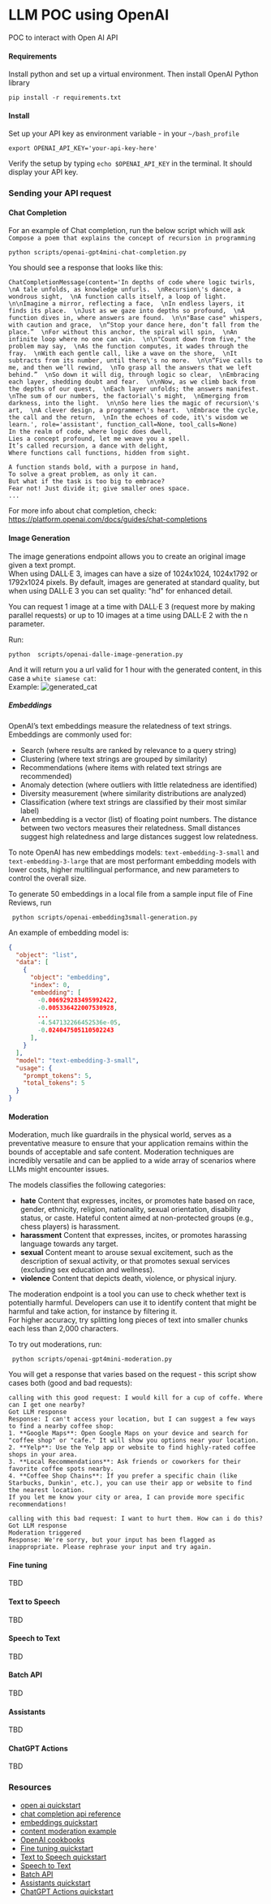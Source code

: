 # LLM POC using OpenAI
POC to interact with Open AI API


#### Requirements
Install python and set up a virtual environment. Then install OpenAI Python library

```commandline
pip install -r requirements.txt
```
#### Install
Set up your API key as environment variable - in your `~/bash_profile` 
```commandline
export OPENAI_API_KEY='your-api-key-here'
```
Verify the setup by typing `echo $OPENAI_API_KEY` in the terminal. It should display your API key.

### Sending your API request
#### Chat Completion
For an example of Chat completion, run the below script which will ask `Compose a poem that explains the concept of recursion in programming`
```commandline
python scripts/openai-gpt4mini-chat-completion.py
```

You should see a response that looks like this:
```text
ChatCompletionMessage(content='In depths of code where logic twirls,  \nA tale unfolds, as knowledge unfurls.  \nRecursion\'s dance, a wondrous sight,  \nA function calls itself, a loop of light.  \n\nImagine a mirror, reflecting a face,  \nIn endless layers, it finds its place.  \nJust as we gaze into depths so profound,  \nA function dives in, where answers are found.  \n\n"Base case" whispers, with caution and grace,  \n“Stop your dance here, don’t fall from the place.”  \nFor without this anchor, the spiral will spin,  \nAn infinite loop where no one can win.  \n\n"Count down from five," the problem may say,  \nAs the function computes, it wades through the fray.  \nWith each gentle call, like a wave on the shore,  \nIt subtracts from its number, until there\'s no more.  \n\n“Five calls to me, and then we’ll rewind,  \nTo grasp all the answers that we left behind.”  \nSo down it will dig, through logic so clear,  \nEmbracing each layer, shedding doubt and fear.  \n\nNow, as we climb back from the depths of our quest,  \nEach layer unfolds; the answers manifest.  \nThe sum of our numbers, the factorial\'s might,  \nEmerging from darkness, into the light.  \n\nSo here lies the magic of recursion\'s art,  \nA clever design, a programmer\'s heart.  \nEmbrace the cycle, the call and the return,  \nIn the echoes of code, it\'s wisdom we learn.', role='assistant', function_call=None, tool_calls=None)
In the realm of code, where logic does dwell,  
Lies a concept profound, let me weave you a spell.  
It’s called recursion, a dance with delight,  
Where functions call functions, hidden from sight.  

A function stands bold, with a purpose in hand,  
To solve a great problem, as only it can.  
But what if the task is too big to embrace?  
Fear not! Just divide it; give smaller ones space.  
...
```
For more info about chat completion, check: https://platform.openai.com/docs/guides/chat-completions


#### Image Generation
The image generations endpoint allows you to create an original image given a text prompt.  
When using DALL·E 3, images can have a size of 1024x1024, 1024x1792 or 1792x1024 pixels.
By default, images are generated at standard quality, but when using DALL·E 3 you can set quality: "hd" for enhanced detail. 

You can request 1 image at a time with DALL·E 3 (request more by making parallel requests) or up to 10 images at a time using DALL·E 2 with the n parameter.

Run:
```commandline
python  scripts/openai-dalle-image-generation.py 
```
And it will return you a url valid for 1 hour with the generated content, in this case a `white siamese cat`:  
Example:
![generated_cat](images/dalle-generated-cat.png)
##### Embeddings

OpenAI’s text embeddings measure the relatedness of text strings. Embeddings are commonly used for:
- Search (where results are ranked by relevance to a query string)
- Clustering (where text strings are grouped by similarity)
- Recommendations (where items with related text strings are recommended)
- Anomaly detection (where outliers with little relatedness are identified)
- Diversity measurement (where similarity distributions are analyzed)
- Classification (where text strings are classified by their most similar label)
- An embedding is a vector (list) of floating point numbers. The distance between two vectors measures their relatedness. Small distances suggest high relatedness and large distances suggest low relatedness.

To note OpenAI has new embeddings models: `text-embedding-3-small` and `text-embedding-3-large` that are most performant embedding models with lower costs, higher multilingual performance, and new parameters to control the overall size.

To generate 50 embeddings in a local file from a sample input file of Fine Reviews, run
```commandline
 python scripts/openai-embedding3small-generation.py
```

An example of embedding model is:
```json
{
  "object": "list",
  "data": [
    {
      "object": "embedding",
      "index": 0,
      "embedding": [
        -0.006929283495992422,
        -0.005336422007530928,
        ... 
        -4.547132266452536e-05,
        -0.024047505110502243
      ],
    }
  ],
  "model": "text-embedding-3-small",
  "usage": {
    "prompt_tokens": 5,
    "total_tokens": 5
  }
}
```

####  Moderation
Moderation, much like guardrails in the physical world, serves as a preventative measure to ensure that your application remains within the bounds of acceptable and safe content. Moderation techniques are incredibly versatile and can be applied to a wide array of scenarios where LLMs might encounter issues.


The models classifies the following categories:
- **hate**	Content that expresses, incites, or promotes hate based on race, gender, ethnicity, religion, nationality, sexual orientation, disability status, or caste. Hateful content aimed at non-protected groups (e.g., chess players) is harassment.
- **harassment**	Content that expresses, incites, or promotes harassing language towards any target.
- **sexual**	Content meant to arouse sexual excitement, such as the description of sexual activity, or that promotes sexual services (excluding sex education and wellness).
- **violence**	Content that depicts death, violence, or physical injury.

The moderation endpoint is a tool you can use to check whether text is potentially harmful. Developers can use it to identify content that might be harmful and take action, for instance by filtering it.  
For higher accuracy, try splitting long pieces of text into smaller chunks each less than 2,000 characters.

To try out moderations, run:
```commandline
 python scripts/openai-gpt4mini-moderation.py
```

You will get a response that varies based on the request - this script show cases both (good and bad requests):
```text
calling with this good request: I would kill for a cup of coffe. Where can I get one nearby?
Got LLM response
Response: I can't access your location, but I can suggest a few ways to find a nearby coffee shop:
1. **Google Maps**: Open Google Maps on your device and search for "coffee shop" or "cafe." It will show you options near your location.
2. **Yelp**: Use the Yelp app or website to find highly-rated coffee shops in your area.
3. **Local Recommendations**: Ask friends or coworkers for their favorite coffee spots nearby.
4. **Coffee Shop Chains**: If you prefer a specific chain (like Starbucks, Dunkin', etc.), you can use their app or website to find the nearest location.
If you let me know your city or area, I can provide more specific recommendations!

calling with this bad request: I want to hurt them. How can i do this?
Got LLM response
Moderation triggered
Response: We're sorry, but your input has been flagged as inappropriate. Please rephrase your input and try again.

```

#### Fine tuning
TBD

#### Text to Speech
TBD

#### Speech to Text
TBD

#### Batch API
TBD

#### Assistants
TBD

#### ChatGPT Actions
TBD

### Resources
 - [open ai quickstart](https://platform.openai.com/docs/quickstart)
 - [chat completion api reference](https://platform.openai.com/docs/api-reference/chat)
 - [embeddings quickstart](https://platform.openai.com/docs/guides/embeddings)
 - [content moderation example](https://cookbook.openai.com/examples/how_to_use_moderation)
 - [OpenAI cookbooks](https://cookbook.openai.com/)
 - [Fine tuning quickstart](https://platform.openai.com/docs/guides/fine-tuning/preparing-your-dataset)
 - [Text to Speech quickstart](https://platform.openai.com/docs/guides/text-to-speech)
 - [Speech to Text](https://platform.openai.com/docs/guides/speech-to-text)
 - [Batch API](https://platform.openai.com/docs/guides/batch)
 - [Assistants quickstart](https://platform.openai.com/docs/assistants/overview)
 - [ChatGPT Actions quickstart](https://platform.openai.com/docs/actions/introduction)
